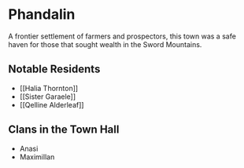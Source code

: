 # Phandalin
A frontier settlement of farmers and prospectors, this town was a safe haven for those that sought wealth in the Sword Mountains.

## Notable Residents
- [[Halia Thornton]]
- [[Sister Garaele]]
- [[Qelline Alderleaf]]

## Clans in the Town Hall
- Anasi
- Maximillan